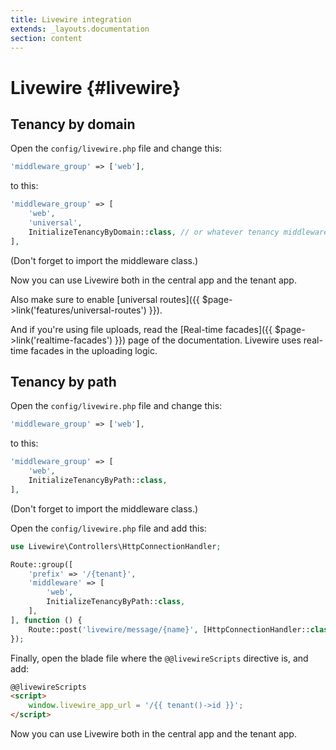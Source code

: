 ```yaml
---
title: Livewire integration
extends: _layouts.documentation
section: content
---
```


# Livewire {#livewire}

## Tenancy by domain

Open the `config/livewire.php` file and change this:

```php
'middleware_group' => ['web'],
```

to this:

```php
'middleware_group' => [
    'web',
    'universal',
    InitializeTenancyByDomain::class, // or whatever tenancy middleware you use
],
```

(Don't forget to import the middleware class.)

Now you can use Livewire both in the central app and the tenant app.

Also make sure to enable [universal routes]({{ $page->link('features/universal-routes') }}).

And if you're using file uploads, read the [Real-time facades]({{ $page->link('realtime-facades') }}) page of the documentation. Livewire uses real-time facades in the uploading logic.

## Tenancy by path

Open the `config/livewire.php` file and change this:

```php
'middleware_group' => ['web'],
```

to this:

```php
'middleware_group' => [
    'web',
    InitializeTenancyByPath::class,
],
```

(Don't forget to import the middleware class.)

Open the `config/livewire.php` file and add this:

```php
use Livewire\Controllers\HttpConnectionHandler;

Route::group([
    'prefix' => '/{tenant}',
    'middleware' => [
        'web',
        InitializeTenancyByPath::class,
    ],
], function () {
    Route::post('livewire/message/{name}', [HttpConnectionHandler::class, '__invoke']);
});
```

Finally, open the blade file where the `@@livewireScripts` directive is, and add:

```html
@@livewireScripts
<script>
    window.livewire_app_url = '/{{ tenant()->id }}';
</script>
```

Now you can use Livewire both in the central app and the tenant app.
